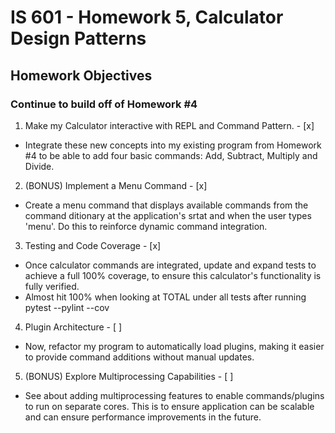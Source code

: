 # IS 601 - Homework 5, Calculator Design Patterns
## Homework Objectives
### Continue to build off of Homework #4
1. Make my Calculator interactive with REPL and Command Pattern. - [x]
  * Integrate these new concepts into my existing program from Homework #4 to be able to add four basic commands: Add, Subtract, Multiply and Divide.

2. (BONUS) Implement a Menu Command - [x]
  * Create a menu command that displays available commands from the command ditionary at the application's srtat and when the user types 'menu'. Do this to reinforce dynamic command integration.

3. Testing and Code Coverage - [x]
  * Once calculator commands are integrated, update and expand tests to achieve a full 100% coverage, to ensure this calculator's functionality is fully verified.
  * Almost hit 100% when looking at TOTAL under all tests after running pytest --pylint --cov

4. Plugin Architecture - [ ]
  * Now, refactor my program to automatically load plugins, making it easier to provide command additions without manual updates.

5. (BONUS) Explore Multiprocessing Capabilities - [ ]
  * See about adding multiprocessing features to enable commands/plugins to run on separate cores. This is to ensure application can be scalable and can ensure performance improvements in the future.